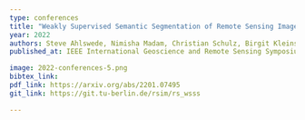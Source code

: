 ```yaml
---
type: conferences
title: "Weakly Supervised Semantic Segmentation of Remote Sensing Images for Tree Species Classification Based on Explanation Methods"
year: 2022
authors: Steve Ahlswede, Nimisha Madam, Christian Schulz, Birgit Kleinschmit and Begüm Demіr
published_at: IEEE International Geoscience and Remote Sensing Symposium, Kuala Lumpur, Malaysia, 2022, under review

image: 2022-conferences-5.png
bibtex_link:
pdf_link: https://arxiv.org/abs/2201.07495
git_link: https://git.tu-berlin.de/rsim/rs_wsss

---
```

